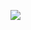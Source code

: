 ![](https://github-readme-stats.vercel.app/api/top-langs/?username=marcgallant&theme=white&hide_border=true&include_all_commits=false&count_private=false&layout=compact)
